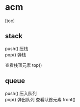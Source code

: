 # acm

[toc]

## stack 

push()  压栈  
pop()   弹栈

查看栈顶元素 top()

## queue 

push()  压入队列  
pop()   弹出队列
查看队首元素 front()
